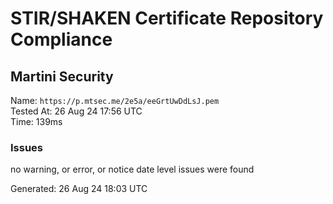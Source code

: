 # STIR/SHAKEN Certificate Repository Compliance

## Martini Security

Name: `https://p.mtsec.me/2e5a/eeGrtUwDdLsJ.pem`\
Tested At: 26 Aug 24 17:56 UTC\
Time: 139ms

### Issues

no warning, or error, or notice date level issues were found

Generated: 26 Aug 24 18:03 UTC